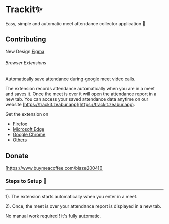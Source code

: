 # Trackit✨

Easy, simple and automatic meet attendance collector application 🚀

## Contributing
New Design [Figma](https://www.figma.com/proto/gqSo5VbVo3wUsCNWHrnDNh/Trackit?node-id=4-2&starting-point-node-id=4%3A2&mode=design&t=9vNyIJ3d1GOdYt8D-1)

###### Browser Extensions

Automatically save attendance during google meet video calls.

The extension records attendance automatically when you are in a meet and saves it. Once the meet is over it will open the attendance report in a new tab. You can access your saved attendance data anytime on our website [https://trackit.zeabur.app](https://trackit.zeabur.app).

Get the extension on 
* [Firefox](https://addons.mozilla.org/en-US/firefox/addon/trackit)
* [Microsoft Edge](https://microsoftedge.microsoft.com/addons/detail/trackit-meet-attendance/chidnckliojipjihhfmjdmehaglhplcl)
* [Google Chrome](https://chrome.google.com/webstore/detail/trackit-meet-attendance-c/aopejafeamijmefcoclhohoaggbfhcgh)
* [Others](https://chrome.google.com/webstore/detail/trackit-meet-attendance-c/aopejafeamijmefcoclhohoaggbfhcgh)

## Donate

[https://www.buymeacoffee.com/blaze2004]()

### Steps to Setup 🚀

---

1). The extension starts automatically when you enter in a meet.

2). Once, the meet is  over your attendance report is displayed in a new tab.

No manual work required ! it's fully automatic.
